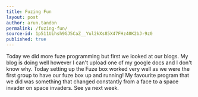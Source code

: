 ```yaml
---
title: Fuzing Fun
layout: post
author: arun.tandon
permalink: /fuzing-fun/
source-id: 1p511Uihsh9GJ5CaZ__Yul2kXs85X47FHz40K2bJ-9z0
published: true
---
```

Today we did more fuze programming but first we looked at our blogs. My blog is doing well however I can't upload one of my google docs and I don't know why. Today setting up the Fuze box worked very well as we were the first group to have our fuze box up and running! My favourite program that we did was something that changed constantly from a face to a space invader on space invaders. See ya next week.

